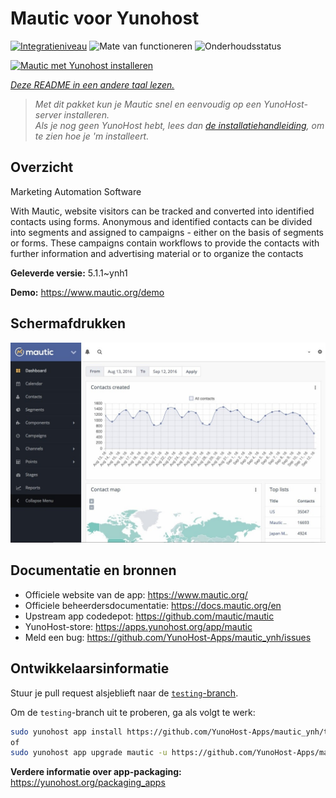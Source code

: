 <!--
NB: Deze README is automatisch gegenereerd door <https://github.com/YunoHost/apps/tree/master/tools/readme_generator>
Hij mag NIET handmatig aangepast worden.
-->

# Mautic voor Yunohost

[![Integratieniveau](https://dash.yunohost.org/integration/mautic.svg)](https://ci-apps.yunohost.org/ci/apps/mautic/) ![Mate van functioneren](https://ci-apps.yunohost.org/ci/badges/mautic.status.svg) ![Onderhoudsstatus](https://ci-apps.yunohost.org/ci/badges/mautic.maintain.svg)

[![Mautic met Yunohost installeren](https://install-app.yunohost.org/install-with-yunohost.svg)](https://install-app.yunohost.org/?app=mautic)

*[Deze README in een andere taal lezen.](./ALL_README.md)*

> *Met dit pakket kun je Mautic snel en eenvoudig op een YunoHost-server installeren.*  
> *Als je nog geen YunoHost hebt, lees dan [de installatiehandleiding](https://yunohost.org/install), om te zien hoe je 'm installeert.*

## Overzicht

Marketing Automation Software

With Mautic, website visitors can be tracked and converted into identified contacts using forms. Anonymous and identified contacts can be divided into segments and assigned to campaigns - either on the basis of segments or forms. These campaigns contain workflows to provide the contacts with further information and advertising material or to organize the contacts

**Geleverde versie:** 5.1.1~ynh1

**Demo:** <https://www.mautic.org/demo>

## Schermafdrukken

![Schermafdrukken van Mautic](./doc/screenshots/mautic-Screenshots.jpg)

## Documentatie en bronnen

- Officiele website van de app: <https://www.mautic.org/>
- Officiele beheerdersdocumentatie: <https://docs.mautic.org/en>
- Upstream app codedepot: <https://github.com/mautic/mautic>
- YunoHost-store: <https://apps.yunohost.org/app/mautic>
- Meld een bug: <https://github.com/YunoHost-Apps/mautic_ynh/issues>

## Ontwikkelaarsinformatie

Stuur je pull request alsjeblieft naar de [`testing`-branch](https://github.com/YunoHost-Apps/mautic_ynh/tree/testing).

Om de `testing`-branch uit te proberen, ga als volgt te werk:

```bash
sudo yunohost app install https://github.com/YunoHost-Apps/mautic_ynh/tree/testing --debug
of
sudo yunohost app upgrade mautic -u https://github.com/YunoHost-Apps/mautic_ynh/tree/testing --debug
```

**Verdere informatie over app-packaging:** <https://yunohost.org/packaging_apps>
